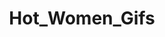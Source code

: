 ---
title: Hot_Women_Gifs
crosslinks:
- livven
- AsianHotties
- RileyReid
- BrasilOnReddit
- AnaCheri
- janicegriffith
- KelsiMonroe
- JuliaJAV
- Oilporn
- NekoIRL
- LexiBelle
- Mofos_Network
- runwaynudity
- cosplaygirls
- Asuka_Kirara
- VikiOdintcova
- MalenaMorgan
- nicoleaniston
- RosieWhiteley
- OnStageGW
---